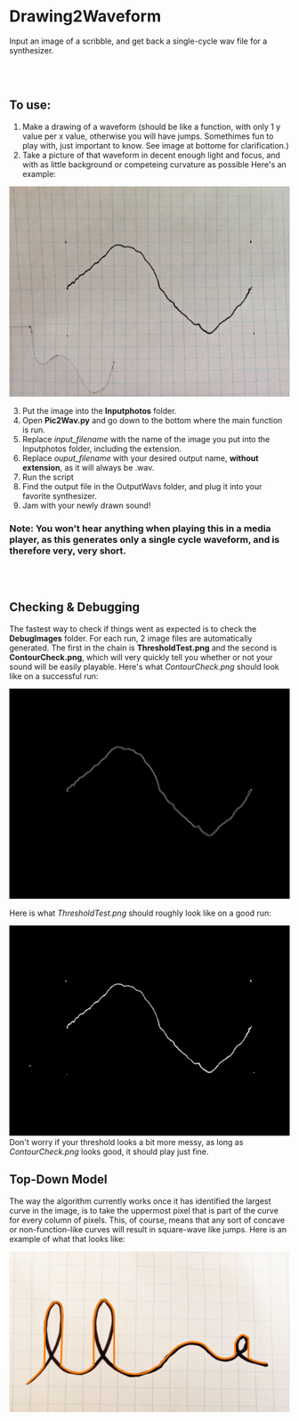 # Drawing2Waveform
Input an image of a scribble, and get back a single-cycle wav file for a synthesizer.

<br/><br/>
## To use:
1. Make a drawing of a waveform (should be like a function, with only 1 y value per x value, otherwise you will have jumps. Somethimes fun to play with, just important to know. See image at bottome for clarification.) 
2. Take a picture of that waveform in decent enough light and focus, and with as little background or competeing curvature as possible Here's an example:

![Example Image](/Inputphotos/PhonePhoto5.jpg)

3. Put the image into the **Inputphotos** folder.
4. Open **Pic2Wav.py** and go down to the bottom where the main function is run. 
5. Replace *input_filename* with the name of the image you put into the Inputphotos folder, including the extension.
6. Replace *ouput_filename* with your desired output name, **without extension**, as it will always be .wav.
7. Run the script
8. Find the output file in the OutputWavs folder, and plug it into your favorite synthesizer.
9. Jam with your newly drawn sound!

### Note: You won't hear anything when playing this in a media player, as this generates only a single cycle waveform, and is therefore very, very short.

<br/><br/>
## Checking & Debugging
The fastest way to check if things went as expected is to check the **DebugImages** folder. For each run, 2 image files are automatically generated. The first in the chain is **ThresholdTest.png** and the second is **ContourCheck.png**, which will very quickly tell you whether or not your sound will be easily playable. Here's what *ContourCheck.png* should look like on a successful run:

![Example Image](/DebugImages/ContourCheck.png)

Here is what *ThresholdTest.png* should roughly look like on a good run:

![Example Image](/DebugImages/ThresholdTest.png)
Don't worry if your threshold looks a bit more messy, as long as *ContourCheck.png* looks good, it should play just fine.

## Top-Down Model
The way the algorithm currently works once it has identified the largest curve in the image, is to take the uppermost pixel that is part of the curve for every column of pixels. This, of course, means that any sort of concave or non-function-like curves will result in square-wave like jumps. Here is an example of what that looks like:

![Example Image](/doc_resources/TopDownDemo.png)
